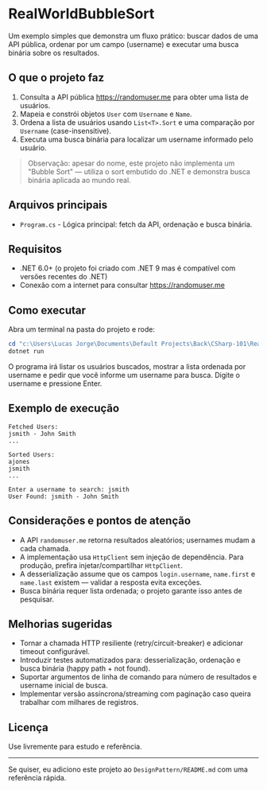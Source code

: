 # RealWorldBubbleSort

Um exemplo simples que demonstra um fluxo prático: buscar dados de uma API pública, ordenar por um campo (username) e executar uma busca binária sobre os resultados.

## O que o projeto faz
1. Consulta a API pública https://randomuser.me para obter uma lista de usuários.
2. Mapeia e constrói objetos `User` com `Username` e `Name`.
3. Ordena a lista de usuários usando `List<T>.Sort` e uma comparação por `Username` (case-insensitive).
4. Executa uma busca binária para localizar um username informado pelo usuário.

> Observação: apesar do nome, este projeto não implementa um "Bubble Sort" — utiliza o sort embutido do .NET e demonstra busca binária aplicada ao mundo real.

## Arquivos principais
- `Program.cs` - Lógica principal: fetch da API, ordenação e busca binária.

## Requisitos
- .NET 6.0+ (o projeto foi criado com .NET 9 mas é compatível com versões recentes do .NET)
- Conexão com a internet para consultar https://randomuser.me

## Como executar
Abra um terminal na pasta do projeto e rode:

```powershell
cd "c:\Users\Lucas Jorge\Documents\Default Projects\Back\CSharp-101\RealWorldBubbleSort"
dotnet run
```

O programa irá listar os usuários buscados, mostrar a lista ordenada por username e pedir que você informe um username para busca. Digite o username e pressione Enter.

## Exemplo de execução
```
Fetched Users:
jsmith - John Smith
...

Sorted Users:
ajones
jsmith
...

Enter a username to search: jsmith
User Found: jsmith - John Smith
```

## Considerações e pontos de atenção
- A API `randomuser.me` retorna resultados aleatórios; usernames mudam a cada chamada.
- A implementação usa `HttpClient` sem injeção de dependência. Para produção, prefira injetar/compartilhar `HttpClient`.
- A desserialização assume que os campos `login.username`, `name.first` e `name.last` existem — validar a resposta evita exceções.
- Busca binária requer lista ordenada; o projeto garante isso antes de pesquisar.

## Melhorias sugeridas
- Tornar a chamada HTTP resiliente (retry/circuit-breaker) e adicionar timeout configurável.
- Introduzir testes automatizados para: desserialização, ordenação e busca binária (happy path + not found).
- Suportar argumentos de linha de comando para número de resultados e username inicial de busca.
- Implementar versão assíncrona/streaming com paginação caso queira trabalhar com milhares de registros.

## Licença
Use livremente para estudo e referência.

---
Se quiser, eu adiciono este projeto ao `DesignPattern/README.md` com uma referência rápida.
